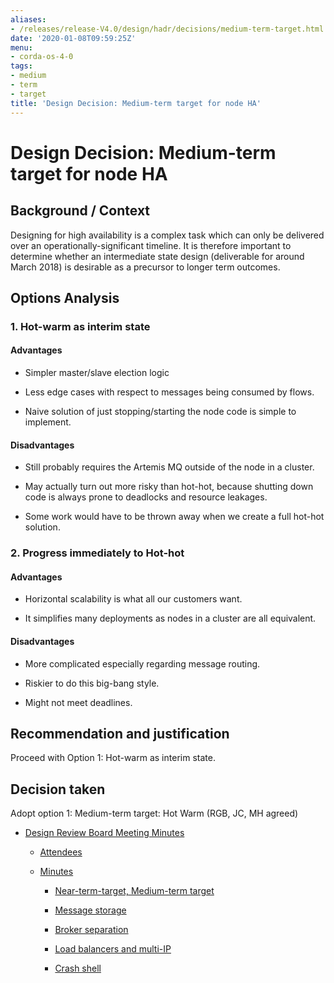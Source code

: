```yaml
---
aliases:
- /releases/release-V4.0/design/hadr/decisions/medium-term-target.html
date: '2020-01-08T09:59:25Z'
menu:
- corda-os-4-0
tags:
- medium
- term
- target
title: 'Design Decision: Medium-term target for node HA'
---
```



# Design Decision: Medium-term target for node HA


## Background / Context

Designing for high availability is a complex task which can only be delivered over an operationally-significant
                timeline. It is therefore important to determine whether an intermediate state design (deliverable for around March
                2018) is desirable as a precursor to longer term outcomes.


## Options Analysis


### 1. Hot-warm as interim state


#### Advantages


* Simpler master/slave election logic


* Less edge cases with respect to messages being consumed by flows.


* Naive solution of just stopping/starting the node code is simple to implement.



#### Disadvantages


* Still probably requires the Artemis MQ outside of the node in a cluster.


* May actually turn out more risky than hot-hot, because shutting down code is always prone to deadlocks and resource leakages.


* Some work would have to be thrown away when we create a full hot-hot solution.



### 2. Progress immediately to Hot-hot


#### Advantages


* Horizontal scalability is what all our customers want.


* It simplifies many deployments as nodes in a cluster are all equivalent.



#### Disadvantages


* More complicated especially regarding message routing.


* Riskier to do this big-bang style.


* Might not meet deadlines.



## Recommendation and justification

Proceed with Option 1: Hot-warm as interim state.


## Decision taken

Adopt option 1: Medium-term target: Hot Warm (RGB, JC, MH agreed)


* [Design Review Board Meeting Minutes](drb-meeting-20171116.md)
    * [Attendees](drb-meeting-20171116.md#attendees)

    * [Minutes](drb-meeting-20171116.md#minutes)
        * [Near-term-target, Medium-term target](drb-meeting-20171116.md#near-term-target-medium-term-target)

        * [Message storage](drb-meeting-20171116.md#id1)

        * [Broker separation](drb-meeting-20171116.md#id2)

        * [Load balancers and multi-IP](drb-meeting-20171116.md#id3)

        * [Crash shell](drb-meeting-20171116.md#id4)






